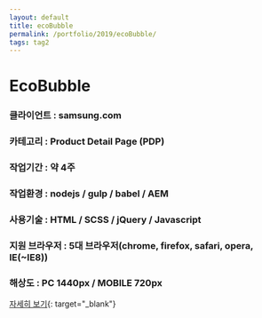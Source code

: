```yaml
---
layout: default
title: ecoBubble
permalink: /portfolio/2019/ecoBubble/
tags: tag2
---
```

# EcoBubble
### 클라이언트 : samsung.com
### 카테고리 : Product Detail Page (PDP)
### 작업기간 : 약 4주
### 작업환경 : nodejs / gulp / babel / AEM
### 사용기술 : HTML / SCSS / jQuery / Javascript
### 지원 브라우저 : 5대 브라우저(chrome, firefox, safari, opera, IE(~IE8))
### 해상도 : PC 1440px / MOBILE 720px

[자세히 보기](/src/2019/ecoBubble){: target="_blank"}
